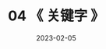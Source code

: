 ---
title: "04 《 关键字 》"
date: 2023-02-05
menu:
  main:
    identifier: "cpp-keywords"
    parent: "cpp"
    name: "关键字"
    weight: 90
---